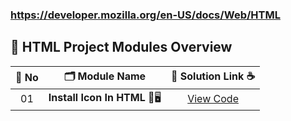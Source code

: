 ### https://developer.mozilla.org/en-US/docs/Web/HTML


## 🧩 HTML Project Modules Overview

| 🔢 **No** | 🗂️ **Module Name**                | 🔗 **Solution Link** ☕ |
|:--------:|:----------------------------------:|:----------------------:|
| 01       | **Install Icon In HTML** 🎨🖥️                  | [View Code]() |

